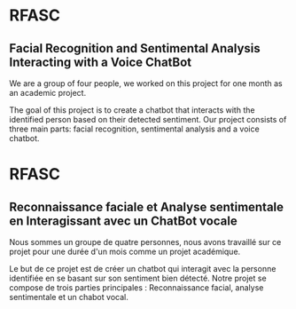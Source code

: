 # RFASC
## Facial Recognition and Sentimental Analysis Interacting with a Voice ChatBot


We are a group of four people, we worked on this project for one month as an academic project.

The goal of this project is to create a chatbot that interacts with the identified person based on their detected sentiment. 
Our project consists of three main parts: facial recognition, sentimental analysis and a voice chatbot.






# RFASC
## Reconnaissance faciale et Analyse sentimentale en Interagissant avec un ChatBot vocale


Nous sommes un groupe de quatre personnes, nous avons travaillé sur ce projet pour une durée d'un mois comme un projet académique.

Le but de ce projet est de créer un chatbot qui interagit avec la personne identifiée en se basant sur son sentiment bien détecté. 
Notre projet se compose de trois parties principales : Reconnaissance facial, analyse sentimentale et un chabot vocal.
